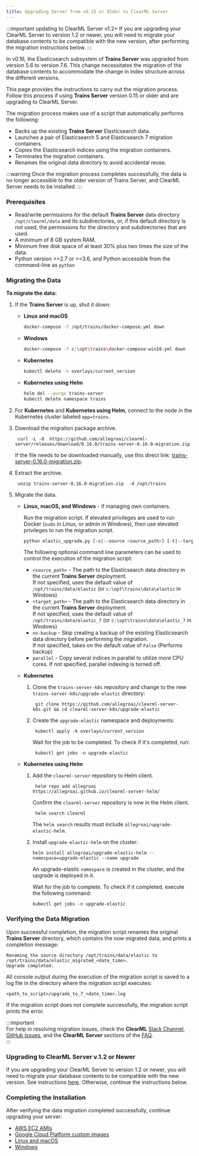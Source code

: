 ```yaml
---
title: Upgrading Server from v0.15 or Older to ClearML Server
---
```


:::important updating to ClearML Server v1.2+
If you are upgrading your ClearML Server to version 1.2 or newer, you will need to migrate your database contents to be compatible with the new version, 
after performing the migration instructions below. 
:::

In v0.16, the Elasticsearch subsystem of **Trains Server** was upgraded from version 5.6 to version 7.6. This change necessitates 
the migration of the database contents to accommodate the change in index structure across the different versions.  
  
This page provides the instructions to carry out the migration process. Follow this process if using **Trains Server** 
version 0.15 or older and are upgrading to ClearML Server. 
  
The migration process makes use of a script that automatically performs the following:

* Backs up the existing **Trains Server** Elasticsearch data.
* Launches a pair of Elasticsearch 5 and Elasticsearch 7 migration containers.
* Copies the Elasticsearch indices using the migration containers.
* Terminates the migration containers.
* Renames the original data directory to avoid accidental reuse.


:::warning 
Once the migration process completes successfully, the data is no longer accessible to the older version of Trains Server, 
and ClearML Server needs to be installed.
:::

### Prerequisites


* Read/write permissions for the default **Trains Server** data directory `/opt/clearml/data` and its subdirectories, or, 
  if this default directory is not used, the permissions for the directory and subdirectories that are used.
* A minimum of 8 GB system RAM.
* Minimum free disk space of at least 30% plus two times the size of the data.
* Python version >=2.7 or >=3.6, and Python accessible from the command-line as `python`

### Migrating the Data

**To migrate the data:**

1. If the **Trains Server** is up, shut it down:

    * **Linux and macOS**
    
        ```bash
        docker-compose -f /opt/trains/docker-compose.yml down
        ```
   
    * **Windows**
            
        ```bash
        docker-compose -f c:\opt\trains\docker-compose-win10.yml down
        ```
            
    * **Kubernetes**
        
        ```bash
        kubectl delete -k overlays/current_version
        ```
    
    * **Kubernetes using Helm**
    
        ```bash
        helm del --purge trains-server
        kubectl delete namespace trains          
        ```      
            
1. For **Kubernetes** and **Kubernetes using Helm**, connect to the node in the Kubernetes cluster labeled `app=trains`.
                
1. Download the migration package archive.

        curl -L -O  https://github.com/allegroai/clearml-server/releases/download/0.16.0/trains-server-0.16.0-migration.zip

    If the file needs to be downloaded manually, use this direct link: [trains-server-0.16.0-migration.zip](https://github.com/allegroai/clearml-server/releases/download/0.16.0/trains-server-0.16.0-migration.zip).

1. Extract the archive.

        unzip trains-server-0.16.0-migration.zip  -d /opt/trains
        
1. Migrate the data.        

    * **Linux, macOS, and Windows** - if managing own containers.
    
      Run the migration script. If elevated privileges are used to run Docker (`sudo` in Linux, or admin in Windows), 
      then use elevated privileges to run the migration script.
    
      ```bash
      python elastic_upgrade.py [-s|--source <source_path>] [-t|--target <target_path>] [-n|--no-backup] [-p|--parallel]
      ``` 
      
        The following optional command line parameters can be used to control the execution of the migration script:           
    
        * `<source_path>` - The path to the Elasticsearch data directory in the current **Trains Server** deployment.  
          If not specified, uses the default value of `/opt/trains/data/elastic` (or `c:\opt\trains\data\elastic` in Windows)
        * `<target_path>` - The path to the Elasticsearch data directory in the current **Trains Server** deployment.  
          If not specified, uses the default value of `/opt/trains/data/elastic_7` (or `c:\opt\trains\data\elastic_7` in Windows)
        * `no-backup` - Skip creating a backup of the existing Elasticsearch data directory before performing the migration.  
          If not specified, takes on the default value of `False` (Performs backup)
        * `parallel` - Copy several indices in parallel to utilize more CPU cores. If not specified, parallel indexing is turned off.          
          
    * **Kubernetes**
    
        1. Clone the `trains-server-k8s` repository and change to the new `trains-server-k8s/upgrade-elastic` directory:
    
                git clone https://github.com/allegroai/clearml-server-k8s.git && cd clearml-server-k8s/upgrade-elastic
            
        1. Create the `upgrade-elastic` namespace and deployments:
        
                kubectl apply -k overlays/current_version
                
            Wait for the job to be completed. To check if it's completed, run:
            
                kubectl get jobs -n upgrade-elastic
                
    * **Kubernetes using Helm**
    
        1. Add the `clearml-server` repository to Helm client.

                helm repo add allegroai https://allegroai.github.io/clearml-server-helm/
    
            Confirm the `clearml-server` repository is now in the Helm client.
    
                helm search clearml

            The `helm search` results must include `allegroai/upgrade-elastic-helm`.
            
        1.  Install `upgrade-elastic-helm` on the cluster:
        
                helm install allegroai/upgrade-elastic-helm --namespace=upgrade-elastic --name upgrade
                
            An upgrade-elastic `namespace` is created in the cluster, and the upgrade is deployed in it.

            Wait for the job to complete. To check if it completed, execute the following command:

                kubectl get jobs -n upgrade-elastic                                   

### Verifying the Data Migration

Upon successful completion, the migration script renames the original **Trains Server** directory, which contains the now 
migrated data, and prints a completion message:
```
Renaming the source directory /opt/trains/data/elastic to /opt/trains/data/elastic_migrated_<date_time>.
Upgrade completed.
```
All console output during the execution of the migration script is saved to a log file in the directory where the migration script executes:
``` 
<path_to_script>/upgrade_to_7_<date_time>.log
```    
If the migration script does not complete successfully, the migration script prints the error.

:::important  
For help in resolving migration issues, check the **ClearML** [Slack Channel](https://joinslack.clear.ml), 
[GitHub Issues](https://github.com/allegroai/clearml-server/issues), and the **ClearML Server** sections of the [FAQ](../faq.md).     
:::
    
### Upgrading to ClearML Server v.1.2 or Newer
If you are upgrading your ClearML Server to version 1.2 or newer, you will need to migrate your database contents to be 
compatible with the new version. See instructions [here](clearml_server_mongo44_migration.md). Otherwise, continue the instructions below.

### Completing the Installation

After verifying the data migration completed successfully, continue upgrading your server:
* [AWS EC2 AMIs](upgrade_server_aws_ec2_ami.md)
* [Google Cloud Platform custom images](upgrade_server_gcp.md)
* [Linux and macOS](upgrade_server_linux_mac.md)
* [Windows](upgrade_server_win.md)
